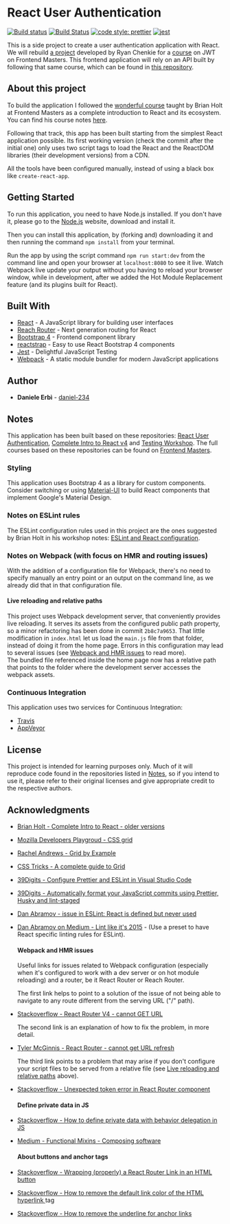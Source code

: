 # React User Authentication

[![Build status](https://ci.appveyor.com/api/projects/status/oeg89gldjylp73qc?svg=true)](https://ci.appveyor.com/project/daniel-234/react-user-authentication)
[![Build Status](https://travis-ci.com/daniel-234/react-user-authentication.svg?branch=master)](https://travis-ci.com/daniel-234/react-user-authentication)
[![code style: prettier](https://img.shields.io/badge/code_style-prettier-ff69b4.svg?style=flat-square)](https://github.com/prettier/prettier)
[![jest](https://jestjs.io/img/jest-badge.svg)](https://github.com/facebook/jest)

This is a side project to create a user authentication application with React. 
We will rebuild [a project](https://github.com/chenkie/react-user-authentication) developed by Ryan Chenkie for a [course](https://frontendmasters.com/courses/secure-auth-jwt/) on JWT on Frontend Masters. 
This frontend application will rely on an API built by following that same course, which can be found in [this repository](https://github.com/daniel-234/user-authentication-api). 

## About this project

To build the application I followed the [wonderful course](https://frontendmasters.com/courses/complete-react-v4/) taught by Brian Holt at Frontend Masters as a complete introduction to React and its ecosystem. You can find his course notes [here](https://btholt.github.io/complete-intro-to-react-v4/).

Following that track, this app has been built starting from the simplest React application possible. 
Its first working version (check the commit after the initial one) only uses two script tags to load the React and the ReactDOM libraries (their development versions) from a CDN. 

All the tools have been configured manually, instead of using a black box like `create-react-app`.

## Getting Started

To run this application, you need to have Node.js installed. If you don't have it, please go to the [Node.js](https://nodejs.org/en/) website, download and install it. 

Then you can install this application, by (forking and) downloading it and then running the command `npm install` from your terminal. 

Run the app by using the script command `npm run start:dev` from the command line and open your browser at `localhost:8080` to see it live. 
Watch Webpack live update your output without you having to reload your browser window, while in development, after we added the Hot Module Replacement feature (and its plugins built for React). 

## Built With

- [React](https://reactjs.org/) - A JavaScript library for building user interfaces
- [Reach Router](https://github.com/reach/router) - Next generation routing for React
- [Bootstrap 4](http://getbootstrap.com/) - Frontend component library
- [reactstrap](https://reactstrap.github.io/) - Easy to use React Bootstrap 4 components
- [Jest](https://jestjs.io/en/) - Delightful JavaScript Testing
- [Webpack](https://webpack.js.org/) - A static module bundler for modern JavaScript applications

## Author

- **Daniele Erbì** - [daniel-234](https://github.com/daniel-234)

## Notes

This application has been built based on these repositories: [React User Authentication](https://github.com/chenkie/react-user-authentication), [Complete Intro to React v4](https://btholt.github.io/complete-intro-to-react-v4/) and [Testing Workshop](https://github.com/kentcdodds/testing-workshop).
The full courses based on these repositories can be found on [Frontend Masters](https://frontendmasters.com/).

### Styling

This application uses Bootstrap 4 as a library for custom components. 
Consider switching or using [Material-UI](https://material-ui.com/) to build React components that implement Google's Material Design.

### Notes on ESLint rules

The ESLint configuration rules used in this project are the ones suggested by Brian Holt in his workshop notes: [ESLint and React configuration](https://btholt.github.io/complete-intro-to-react-v4/jsx/#eslint--react). 

### Notes on Webpack (with focus on HMR and routing issues)

With the addition of a configuration file for Webpack, there's no need to specify manually an entry point or an output on the command line, as we already did that in that configuration file. 

#### Live reloading and relative paths

This project uses Webpack development server, that conveniently provides live reloading. It serves its assets from the configured public path property, so a minor refactoring has been done in commit `2b8c7a9653`. 
That little modification in `index.html` let us load the `main.js` file from that folder, instead of doing it from the home page.
Errors in this configuration may lead to several issues (see [Webpack and HMR issues](#webpack-and-HMR-issues) to read more).  
The bundled file referenced inside the home page now has a relative path that points to the folder where the development server accesses the webpack assets. 

### Continuous Integration

This application uses two services for Continuous Integration:

 - [Travis](https://travis-ci.com/daniel-234/react-user-authentication)
 - [AppVeyor](https://ci.appveyor.com/project/daniel-234/user-authentication-api)

## License

This project is intended for learning purposes only. Much of it will reproduce code found in the repositories listed in [Notes](#notes), so if you intend to use it, please refer to their original licenses and give appropriate credit to the respective authors.

## Acknowledgments

- [Brian Holt - Complete Intro to React - older versions](https://btholt.github.io/complete-intro-to-react/)
- [Mozilla Developers Playgroud - CSS grid](https://mozilladevelopers.github.io/playground/css-grid)
- [Rachel Andrews - Grid by Example](https://gridbyexample.com/)
- [CSS Tricks - A complete guide to Grid](https://css-tricks.com/snippets/css/complete-guide-grid/)
- [39Digits - Configure Prettier and ESLint in Visual Studio Code](https://www.39digits.com/configure-prettier-and-eslint-in-visual-studio-code/)
- [39Digits - Automatically format your JavaScript commits using Prettier, Husky and lint-staged](https://www.39digits.com/automatically-format-your-javascript-commits-using-prettier-and-husky/)
- [Dan Abramov - issue in ESLint: React is defined but never used](https://github.com/babel/babel-eslint/issues/6)
- [Dan Abramov on Medium - Lint like it's 2015](https://medium.com/@dan_abramov/lint-like-it-s-2015-6987d44c5b48) - 
  (Use a preset to have React specific linting rules for ESLint). 
  
  #### Webpack and HMR issues

  Useful links for issues related to Webpack configuration (especially when it's configured to work with a dev server or on hot module reloading) and a router, be it React Router or Reach Router.

  The first link helps to point to a solution of the issue of not being able to navigate to any route different from the serving URL ("/" path).
- [Stackoverflow - React Router V4 - cannot GET URL](https://stackoverflow.com/questions/43209666/react-router-v4-cannot-get-url)

  The second link is an explanation of how to fix the problem, in more detail. 
- [Tyler McGinnis - React Router - cannot get URL refresh](https://tylermcginnis.com/react-router-cannot-get-url-refresh/)

  The third link points to a problem that may arise if you don't configure your script files to be served from a relative file (see [Live reloading and relative paths](#live-reloading-and-relative-paths) above). 
- [Stackoverflow - Unexpected token error in React Router component](https://stackoverflow.com/questions/29718481/unexpected-token-error-in-react-router-component)

  #### Define private data in JS

- [Stackoverflow - How to define private data with behavior delegation in JS](https://stackoverflow.com/questions/42611606/how-to-define-private-variables-with-behavior-delegation-oloo-in-js)
- [Medium - Functional Mixins - Composing software](https://medium.com/javascript-scene/functional-mixins-composing-software-ffb66d5e731c)

  #### About buttons and anchor tags

- [Stackoverflow - Wrapping (properly) a React Router Link in an HTML button](https://stackoverflow.com/questions/42463263/wrapping-a-react-router-link-in-an-html-button)
- [Stackoverflow - How to remove the default link color of the HTML hyperlink <a> tag](https://stackoverflow.com/questions/6722467/how-to-remove-the-default-link-color-of-the-html-hyperlink-a-tag)
- [Stackoverflow - How to remove the underline for anchor links](https://stackoverflow.com/questions/2041388/how-to-remove-the-underline-for-anchorslinks/29986654)
